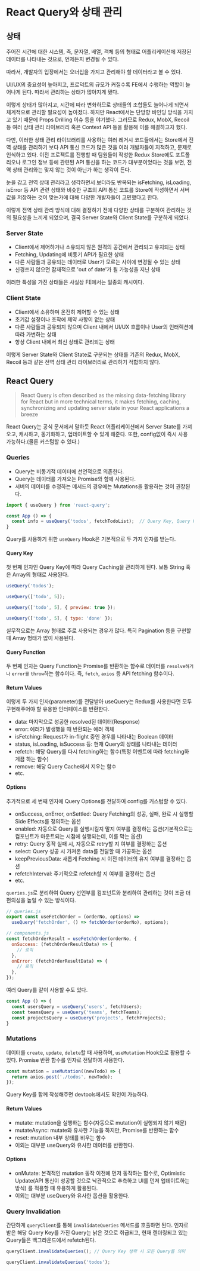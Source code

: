 # React Query와 상태 관리

## 상태

주어진 시간에 대한 시스템, 즉, 문자열, 배열, 객체 등의 형태로 어플리케이션에 저장된 데이터를 나타내는 것으로, 언제든지 변경될 수 있다.

따라서, 개발자의 입장에서는 오너십을 가지고 관리해야 할 데이터라고 볼 수 있다.

UI/UX의 중요성이 높아지고, 프로덕트의 규모가 커질수록 FE에서 수행하는 역할이 늘어나게 된다. 따라서 관리하는 상태가 많아지게 됐다.

이렇게 상태가 많아지고, 시간에 따라 변화하므로 상태들의 조합들도 늘어나게 되면서 체계적으로 관리할 필요성이 높아졌다. 하지만 React에서는 단방향 바인딩 방식을 가지고 있기 때문에 Props Drilling 이슈 등을 야기했다. 그러므로 Redux, MobX, Recoil 등 여러 상태 관리 라이브러리 혹은 Context API 등을 활용해 이를 해결하고자 했다.

다만, 이러한 상태 관리 라이브러리를 사용하는 여러 레거시 코드들에서는 Store에서 전역 상태를 관리하기 보다 API 통신 코드가 많은 것을 여러 개발자들이 지적하고, 문제로 인식하고 있다. 이전 프로젝트를 진행할 때 팀원들이 작성한 Redux Store에도 포트폴리오나 로그인 정보 등에 관련된 API 통신을 하는 코드가 대부분이었다는 것을 보면, 전역 상태 관리와는 맞지 않는 것이 아닌가 하는 생각이 든다.

눈을 감고 전역 상태 관리라고 생각하면서 보더라도 반복되는 isFetching, isLoading, isError 등 API 관련 상태와 비슷한 구조의 API 통신 코드를 Store에 작성하면서 서버 값을 저장하는 것이 맞는가에 대해 다양한 개발자들이 고민했다고 한다.

이렇게 전역 상태 관리 방식에 대해 결정하기 전에 다양한 상태를 구분하여 관리하는 것의 필요성을 느끼게 되었으며, 결국 Server State와 Client State를 구분하게 되었다.

### Server State

- Client에서 제어하거나 소유되지 않은 원격의 공간에서 관리되고 유지되는 상태
- Fetching, Updating에 비동기 API가 필요한 상태
- 다른 사람들과 공유되는 데이터로 User가 모르는 사이에 변경될 수 있는 상태
- 신경쓰지 않으면 잠재적으로 'out of date'가 될 가능성을 지닌 상태

이러한 특성을 가진 상태들은 사실상 FE에서는 일종의 캐시이다.

### Client State

- Client에서 소유하며 온전히 제어할 수 있는 상태
- 초기값 설정이나 조작에 제약 사항이 없는 상태
- 다른 사람들과 공유되지 않으며 Client 내에서 UI/UX 흐름이나 User의 인터렉션에 따라 가변하는 상태
- 항상 Client 내에서 최신 상태로 관리되는 상태

이렇게 Server State와 Client State로 구분되는 상태를 기존의 Redux, MobX, Recoil 등과 같은 전역 상태 관리 라이브러리로 관리하기 적합하지 않다.

## React Query

> React Query is often described as the missing data-fetching library for React but in more technical terms, it makes fetching, caching, synchronizing and updating server state in your React applications a breeze

React Query는 공식 문서에서 말하듯 React 어플리케이션에서 Server State를 가져오고, 캐시하고, 동기화하고, 업데이트할 수 있게 해준다. 또한, config없이 즉시 사용 가능하다.(물론 커스텀할 수 있다.)

### Queries

- Query는 비동기적 데이터에 선언적으로 의존한다.
- Query는 데이터를 가져오는 Promise와 함께 사용된다.
- 서버의 데이터를 수정하는 메서드의 경우에는 Mutations을 활용하는 것이 권장된다.

```javascript
import { useQuery } from 'react-query';

const App () => {
  const info = useQuery('todos', fetchTodoList);  // Query Key, Query Function
}
```

Query를 사용하기 위한 `useQuery` Hook은 기본적으로 두 가지 인자를 받는다.

#### Query Key

첫 번째 인자인 Query Key에 따라 Query Caching을 관리하게 된다. 보통 String 혹은 Array의 형태로 사용된다.

```javascript
useQuery('todos');

useQuery(['todo', 5]);

useQuery(['todo', 5], { preview: true });

useQuery(['todo', 5], { type: 'done' });
```

실무적으로는 Array 형태로 주로 사용되는 경우가 많다. 특히 Pagination 등을 구현할 때 Array 형태가 많이 사용된다.

#### Query Function

두 번째 인자는 Query Function는 Promise를 반환하는 함수로 데이터를 `resolve하거나` `error를` `throw`하는 함수이다. 즉, `fetch`, `axios` 등 API fetching 함수이다.

#### Return Values

이렇게 두 가지 인자(parameter)를 전달받아 useQuery는 Redux를 사용한다면 모두 구현해주어야 할 유용한 인터페이스를 반환한다.

- data: 마지막으로 성공한 resolved된 데이터(Response)
- error: 에러가 발생했을 때 반환되는 에러 객체
- isFetching: Request가 in-flight 중인 경우를 나타내는 Boolean 데이터
- status, isLoading, isSuccess 등: 현재 Query의 상태를 나타내는 데이터
- refetch: 해당 Query를 다시 fetching하는 함수(특정 이벤트에 따라 fetching하게끔 하는 함수)
- remove: 해당 Query Cache에서 지우는 함수
- etc.

#### Options

추가적으로 세 번째 인자에 Query Options를 전달하여 config를 커스텀할 수 있다.

- onSuccess, onError, onSettled: Query Fetching의 성공, 실패, 완료 시 실행할 Side Effects를 정의하는 옵션
- enabled: 자동으로 Query를 실행시킬지 말지 여부를 결정하는 옵션(기본적으로는 컴포넌트가 마운트되는 시점에 실행되는데, 이를 막는 옵션)
- retry: Query 동작 실패 시, 자동으로 retry할 지 여부를 결정하는 옵션
- select: Query 성공 시 가져온 data를 전달할 때 가공하는 옵션
- keepPreviousData: 새롭게 Fetching 시 이전 데이터의 유지 여부를 결정하는 옵션
- refetchInterval: 주기적으로 refetch할 지 여부를 결정하는 옵션
- etc.

`queries.js`로 분리하여 Query 선언부를 컴포넌트와 분리하여 관리하는 것이 조금 더 편의성을 높일 수 있는 방식이다.

```javascript
// queries.js
export const useFetchOrder = (orderNo, options) =>
  useQuery('fetchOrder', () => fetchOrder(orderNo), options);

// components.js
const fetchOrderResult = useFetchOrder(orderNo, {
  onSuccess: (fetchOrderResultData) => {
    // 로직
  },
  onError: (fetchOrderResultData) => {
    // 로직
  },
});
```

여러 Query를 같이 사용할 수도 있다.

```javascript
const App () => {
  const usersQuery = useQuery('users', fetchUsers);
  const teamsQuery = useQuery('teams', fetchTeams);
  const projectsQuery = useQuery('projects', fetchProjects);
}
```

### Mutations

데이터를 `create`, `update`, `delete`할 때 사용하며, `useMutation` Hook으로 활용할 수 있다. Promise 반환 함수를 인자로 전달하여 사용한다.

```javascript
const mutation = useMutation((newTodo) => {
  return axios.post('./todos', newTodo);
});
```

Query Key를 함께 작성해주면 devtools에서도 확인이 가능하다.

#### Return Values

- mutate: mutation을 실행하는 함수(자동으로 mutation이 실행되지 않기 때문)
- mutateAsync: mutate와 유사한 기능을 하지만, Promise를 반환하는 함수
- reset: mutation 내부 상태를 비우는 함수
- 이외는 대부분 useQuery와 유사한 데이터를 반환한다.

#### Options

- onMutate: 본격적인 mutation 동작 이전에 먼저 동작하는 함수로, Optimistic Update(API 통신이 성공할 것으로 낙관적으로 추측하고 UI를 먼저 업데이트하는 방식) 를 적용할 때 유용하게 활용된다.
- 이외는 대부분 useQuery와 유사한 옵션을 활용한다.

### Query Invalidation

간단하게 `queryClient`를 통해 `invalidateQueries` 메서드를 호출하면 된다. 인자로 받은 해당 Query Key를 가진 Query는 낡은 것으로 취급되고, 현재 렌더링되고 있는 Query들은 백그라운드에서 refetch된다.

```javascript
queryClient.invalidateQueries(); // Query Key 생략 시 모든 Query를 의미

queryClient.invalidateQueries('todos');
```
